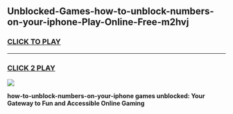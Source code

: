 
## Unblocked-Games-how-to-unblock-numbers-on-your-iphone-Play-Online-Free-m2hvj
<h3>
<a href="https://premium76.site?title=how-to-unblock-numbers-on-your-iphone&ref=26A">CLICK TO PLAY</a></h3>
<hr>

<h3>
<a href="https://premium76.site?title=how-to-unblock-numbers-on-your-iphone&ref=26A">CLICK 2 PLAY</a>
  
</h3>

<a href="https://premium76.site?title=how-to-unblock-numbers-on-your-iphone&ref=26A"><img src="https://clearcache.store/games.png"></a>


**how-to-unblock-numbers-on-your-iphone games unblocked: Your Gateway to Fun and Accessible Online Gaming**
